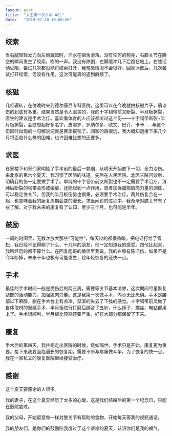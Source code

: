 ```yaml
---
layout: post
title:  "人生第一次手术-ACL"
date:   "2019-07-20 10:00:00"
---
```



## 绞索

当右腿轻轻发力向左侧跳起时，汗水在眼角滑落。没有任何的预兆，右膝关节在腾空的瞬间发生了绞索，嘭的一声。我没有跌倒，左脚缓冲几下后跪在地上，右膝活动受限，尝试几次都没能将绞索打开，我预感情况不会很好。回家冰敷后，几次尝试打开绞索，但没有作用，这次可能真的遇到麻烦了。

## 核磁

几经辗转，在傍晚时来到德尔康尼专科医院，这里可以在今晚就拍核磁片子，确诊伤的到底有多重。结果当然是令人沮丧的，我的十字韧带前叉断裂、半月板撕裂，医生的建议是手术治疗。喜欢看体育的人应该都听过这个伤——十字韧带断裂+半月板撕裂，会联想起好多名字，皮耶罗、罗纳尔多、欧文、巴乔、卡卡......与这个伤同时出现的一句解说词就是赛季报销了。回家的路很远，我大概知道接下来几个月将面临什么样的困难，也许困难比想的还要多。

## 求医

在家楼下和哥们家明抽了手术前的最后一颗烟，从明天开始放下一切，全力治伤。来北京的第六个夏天，我习惯了医院的味道。先后在人民医院、北医三院问诊后，明确我的伤一定要做手术了。单纯的十字韧带前叉断裂也不一定需要手术治疗，消肿后断裂的韧带会形成瘢痕，还能起到一点作用，患者加强腿部肌肉力量的训练，可以稳定住关节。但我的半月板伤势也很重，必须要手术治疗。两处伤复合在一起，也意味着我的康复周期会变的漫长。求医问诊的过程中，我渐渐对膝关节有了些了解，对于我未来的康复有了认知，至少三个月，也可能是半年。

## 鼓励

一周的时间里，无数次放大那些“可能性”，每天过的都很昏暗。把电话打给了雪松，我已经不记得聊了什么，十几年的朋友，他一定知道我的感受。跟他比起来，我所经历的都不算什么。在回复彪哥的微信里我说，我的右膝有陈旧伤，如果不是今年断掉，未来十年也极有可能发生，趁年轻恢复的还快一点。

## 手术

最佳的手术时间一般是受伤后的两三周，需要等关节基本消肿，这次期间尽量恢复腿部的活动能力，加强肌肉力量。这是我第一次做手术，内心无比恐惧。手术是腰部以下麻醉，躺在手术台上有点冷，渐渐的失去了下肢的感觉。十字韧带前叉做了自体取材的重建手术，半月板进行打磨后缝合了五针，什么锤子、螺丝、电钻都用上了。手术很顺利，半月板比预期还要严重，好在大部分都保留了下来。


## 康复

手术后的第四天，我拄拐走出医院的时候，恍如隔世。手术只是开始，康复更为重要。接下来我要面临漫长的恢复期，需要不断与疼痛做斗争。为了恢复的快一点，我在一家私立的康复医院继续接受治疗。

## 感谢

这个夏天要感谢的人很多。

我的妻子，在这个夏天经历了太多的心酸，这是我们结婚后的第一个纪念日，只能在医院度过。

我的父母，开始留意每一样对膝关节有帮助的食物，开始每天等我的视频通话。

我的朋友们，是你们的鼓励陪我度过了这个艰难的夏天，认识你们是我的福气。